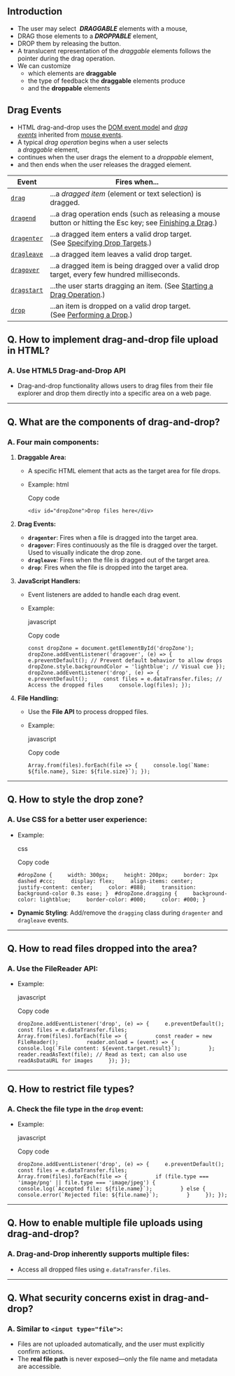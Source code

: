 ## Introduction
- The user may select  ***DRAGGABLE*** elements with a mouse,
- DRAG those elements to a ***DROPPABLE*** element,
- DROP them by releasing the button.
- A translucent representation of the _draggable_ elements follows the pointer during the drag operation.
- We can customize
	- which elements are **draggable**
	- the type of feedback the **draggable** elements produce
	- and the **droppable** elements

## Drag Events
- HTML drag-and-drop uses the [DOM event model](https://developer.mozilla.org/en-US/docs/Web/API/Event) and _[drag events](https://developer.mozilla.org/en-US/docs/Web/API/DragEvent)_ inherited from [mouse events](https://developer.mozilla.org/en-US/docs/Web/API/MouseEvent).
- A typical _drag operation_ begins when a user selects a _draggable_ element,
- continues when the user drags the element to a _droppable_ element, 
- and then ends when the user releases the dragged element.

| Event                                                                                                   | Fires when...                                                                                                                                                                                                         |
| ------------------------------------------------------------------------------------------------------- | --------------------------------------------------------------------------------------------------------------------------------------------------------------------------------------------------------------------- |
| [`drag`](https://developer.mozilla.org/en-US/docs/Web/API/HTMLElement/drag_event "drag")                | ...a _dragged item_ (element or text selection) is dragged.                                                                                                                                                           |
| [`dragend`](https://developer.mozilla.org/en-US/docs/Web/API/HTMLElement/dragend_event "dragend")       | ...a drag operation ends (such as releasing a mouse button or hitting the Esc key; see [Finishing a Drag](https://developer.mozilla.org/en-US/docs/Web/API/HTML_Drag_and_Drop_API/Drag_operations#finishing_a_drag).) |
| [`dragenter`](https://developer.mozilla.org/en-US/docs/Web/API/HTMLElement/dragenter_event "dragenter") | ...a dragged item enters a valid drop target. (See [Specifying Drop Targets](https://developer.mozilla.org/en-US/docs/Web/API/HTML_Drag_and_Drop_API/Drag_operations#specifying_drop_targets).)                       |
| [`dragleave`](https://developer.mozilla.org/en-US/docs/Web/API/HTMLElement/dragleave_event "dragleave") | ...a dragged item leaves a valid drop target.                                                                                                                                                                         |
| [`dragover`](https://developer.mozilla.org/en-US/docs/Web/API/HTMLElement/dragover_event "dragover")    | ...a dragged item is being dragged over a valid drop target, every few hundred milliseconds.                                                                                                                          |
| [`dragstart`](https://developer.mozilla.org/en-US/docs/Web/API/HTMLElement/dragstart_event "dragstart") | ...the user starts dragging an item. (See [Starting a Drag Operation](https://developer.mozilla.org/en-US/docs/Web/API/HTML_Drag_and_Drop_API/Drag_operations#starting_a_drag_operation).)                            |
| [`drop`](https://developer.mozilla.org/en-US/docs/Web/API/HTMLElement/drop_event "drop")                | ...an item is dropped on a valid drop target. (See [Performing a Drop](https://developer.mozilla.org/en-US/docs/Web/API/HTML_Drag_and_Drop_API/Drag_operations#performing_a_drop).)                                   |
## Q. How to implement drag-and-drop file upload in HTML?

### A. Use HTML5 Drag-and-Drop API

- Drag-and-drop functionality allows users to drag files from their file explorer and drop them directly into a specific area on a web page.

---

## Q. What are the components of drag-and-drop?

### A. Four main components:

1. **Draggable Area:**
    - A specific HTML element that acts as the target area for file drops.
    - Example:
        html
        
        Copy code
        
        `<div id="dropZone">Drop files here</div>`
        
2. **Drag Events:**
    
    - **`dragenter`**: Fires when a file is dragged into the target area.
    - **`dragover`**: Fires continuously as the file is dragged over the target. Used to visually indicate the drop zone.
    - **`dragleave`**: Fires when the file is dragged out of the target area.
    - **`drop`**: Fires when the file is dropped into the target area.
3. **JavaScript Handlers:**
    
    - Event listeners are added to handle each drag event.
    - Example:
        
        javascript
        
        Copy code
        
        `const dropZone = document.getElementById('dropZone'); dropZone.addEventListener('dragover', (e) => {     e.preventDefault(); // Prevent default behavior to allow drops     dropZone.style.backgroundColor = 'lightblue'; // Visual cue });  dropZone.addEventListener('drop', (e) => {     e.preventDefault();     const files = e.dataTransfer.files; // Access the dropped files     console.log(files); });`
        
4. **File Handling:**
    
    - Use the **File API** to process dropped files.
    - Example:
        
        javascript
        
        Copy code
        
        ``Array.from(files).forEach(file => {     console.log(`Name: ${file.name}, Size: ${file.size}`); });``
        

---

## Q. How to style the drop zone?

### A. Use CSS for a better user experience:

- Example:
    
    css
    
    Copy code
    
    `#dropZone {     width: 300px;     height: 200px;     border: 2px dashed #ccc;     display: flex;     align-items: center;     justify-content: center;     color: #888;     transition: background-color 0.3s ease; }  #dropZone.dragging {     background-color: lightblue;     border-color: #000;     color: #000; }`
    
- **Dynamic Styling**: Add/remove the `dragging` class during `dragenter` and `dragleave` events.

---

## Q. How to read files dropped into the area?

### A. Use the FileReader API:

- Example:
    
    javascript
    
    Copy code
    
    ``dropZone.addEventListener('drop', (e) => {     e.preventDefault();     const files = e.dataTransfer.files;     Array.from(files).forEach(file => {         const reader = new FileReader();         reader.onload = (event) => {             console.log(`File content: ${event.target.result}`);         };         reader.readAsText(file); // Read as text; can also use readAsDataURL for images     }); });``
    

---

## Q. How to restrict file types?

### A. Check the file type in the `drop` event:

- Example:
    
    javascript
    
    Copy code
    
    ``dropZone.addEventListener('drop', (e) => {     e.preventDefault();     const files = e.dataTransfer.files;     Array.from(files).forEach(file => {         if (file.type === 'image/png' || file.type === 'image/jpeg') {             console.log(`Accepted file: ${file.name}`);         } else {             console.error(`Rejected file: ${file.name}`);         }     }); });``
    

---

## Q. How to enable multiple file uploads using drag-and-drop?

### A. Drag-and-Drop inherently supports multiple files:

- Access all dropped files using `e.dataTransfer.files`.

---

## Q. What security concerns exist in drag-and-drop?

### A. Similar to `<input type="file">`:

- Files are not uploaded automatically, and the user must explicitly confirm actions.
- The **real file path** is never exposed—only the file name and metadata are accessible.